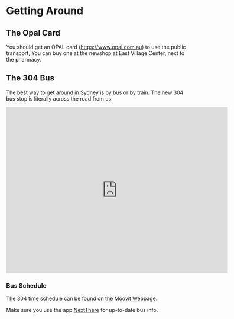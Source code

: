 # Getting Around

## The Opal Card

You should get an OPAL card (https://www.opal.com.au) to use the public transport, You can buy one at the newshop at East Village Center, next to the pharmacy.

## The 304 Bus

The best way to get around in Sydney is by bus or by train. The new 304 bus stop is literally across the road from us:

<iframe src="https://www.google.com/maps/embed?pb=!1m28!1m12!1m3!1d3311.371339293472!2d151.2096696011695!3d-33.905841180551015!2m3!1f0!2f0!3f0!3m2!1i1024!2i768!4f13.1!4m13!3e2!4m5!1s0x6b12b1ea24e13f3f%3A0xcad6112d49178384!2s22%20Gadigal%20Ave%2C%20Zetland%20NSW%202017%2C%20Australia!3m2!1d-33.9055552!2d151.2122932!4m5!1s0x6b12b1ea1652043b%3A0x859aae2c3580832b!2sGadigal%20Ave%20before%20Wolseley%20Gr%2C%20Zetland%20NSW%202017!3m2!1d-33.905986999999996!2d151.21156299999998!5e0!3m2!1sen!2sau!4v1648641855532!5m2!1sen!2sau" width="600" height="450" style="border:0;" allowfullscreen="" loading="lazy" referrerpolicy="no-referrer-when-downgrade"></iframe>

### Bus Schedule

The 304 time schedule can be found on the [Moovit Webpage](https://moovitapp.com/sydney-442/lines/304/7599403/3895122?t=1).

Make sure you use the app [NextThere](https://nextthere.com) for up-to-date bus info.